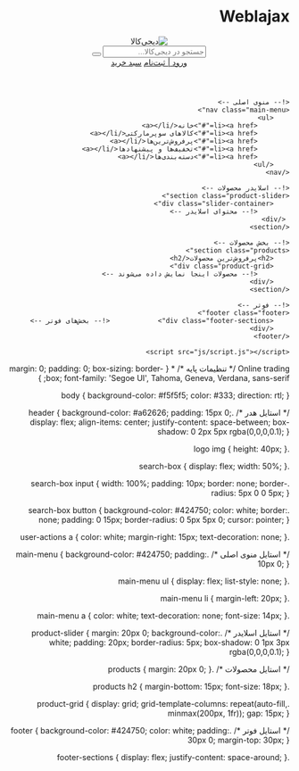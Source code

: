 # Weblajax
<!DOCTYPE html>
<html lang="fa" dir="rtl">
<head>
    <meta charset="UTF-8">
    <meta name="viewport" content="width=device-width, initial-scale=1.0">
    <title>دیجی‌کالا - نسخه مشابه</title>
    <link rel="stylesheet" href="css/style.css">
    <link rel="stylesheet" href="https://cdnjs.cloudflare.com/ajax/libs/font-awesome/6.4.0/css/all.min.css">
</head>
<body>
    <!-- هدر سایت -->
    <header class="header">
        <div class="logo">
            <img src="images/logo.png" alt="دیجی‌کالا">
        </div>
        <div class="search-box">
            <input type="text" placeholder="جستجو در دیجی‌کالا...">
            <button><i class="fas fa-search"></i></button>
        </div>
        <div class="user-actions">
            <a href="#"><i class="fas fa-user"></i> ورود | ثبت‌نام</a>
            <a href="#"><i class="fas fa-shopping-cart"></i> سبد خرید</a>
        </div>
    </header>

    <!-- منوی اصلی -->
    <nav class="main-menu">
        <ul>
            <li><a href="#">خانه</a></li>
            <li><a href="#">کالاهای سوپرمارکتی</a></li>
            <li><a href="#">پرفروش‌ترین‌ها</a></li>
            <li><a href="#">تخفیف‌ها و پیشنهادها</a></li>
            <li><a href="#">دسته‌بندی‌ها</a></li>
        </ul>
    </nav>

    <!-- اسلایدر محصولات -->
    <section class="product-slider">
        <div class="slider-container">
            <!-- محتوای اسلایدر -->
     </div>
    </section>

    <!-- بخش محصولات -->
    <section class="products">
        <h2>پرفروش‌ترین محصولات</h2>
        <div class="product-grid">
            <!-- محصولات اینجا نمایش داده می‌شوند -->
        </div>
    </section>

    <!-- فوتر -->
    <footer class="footer">
        <div class="footer-sections">            <!-- بخش‌های فوتر -->
        </div>
    </footer>

    <script src="js/script.js"></script>
</body>
</html>
Online trading 
</body>
</html>
/* تنظیمات پایه */
* {
    margin: 0;
    padding: 0;
    box-sizing: border-box;
    font-family: 'Segoe UI', Tahoma, Geneva, Verdana, sans-serif;
}

body {
    background-color: #f5f5f5;
    color: #333;
    direction: rtl;
}

/* استایل هدر */
.header {
    background-color: #a62626;
    padding: 15px 0;
    display: flex;
    align-items: center;
    justify-content: space-between;
    box-shadow: 0 2px 5px rgba(0,0,0,0.1);
}

.logo img {
    height: 40px;
}

.search-box {
    display: flex;
    width: 50%;
}

.search-box input {
    width: 100%;
    padding: 10px;
    border: none;
    border-radius: 5px 0 0 5px;
}

.search-box button {
    background-color: #424750;
    color: white;
    border: none;
    padding: 0 15px;
    border-radius: 0 5px 5px 0;
    cursor: pointer;
}

.user-actions a {
    color: white;
    margin-right: 15px;
    text-decoration: none;
}

/* استایل منوی اصلی */
.main-menu {
    background-color: #424750;
    padding: 10px 0;
}

.main-menu ul {
    display: flex;
    list-style: none;
}

.main-menu li {
    margin-left: 20px;
}

.main-menu a {
    color: white;
    text-decoration: none;
    font-size: 14px;
}

/* استایل اسلایدر */
.product-slider {
    margin: 20px 0;
    background-color: white;
    padding: 20px;
    border-radius: 5px;
    box-shadow: 0 1px 3px rgba(0,0,0,0.1);
}

/* استایل محصولات */
.products {
    margin: 20px 0;
}

.products h2 {
    margin-bottom: 15px;
    font-size: 18px;
}

.product-grid {
    display: grid;
    grid-template-columns: repeat(auto-fill, minmax(200px, 1fr));
    gap: 15px;
}

/* استایل فوتر */
.footer {
    background-color: #424750;
    color: white;
    padding: 30px 0;
    margin-top: 30px;
}

.footer-sections {
    display: flex;
    justify-content: space-around;
}
